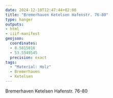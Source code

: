 ```yaml
---
date: 2024-12-10T12:47:44+02:00
title: "Bremerhaven Ketelsen Hafenstr. 76-80"
type: hanger
outputs:
- html
- iiif-manifest
geojson:
  coordinates:
  - 8.5815016
  - 53.5549545
  precision: exact
tags:
  - "Material: Holz"
  - Bremerhaven
  - Ketelsen
---
```

Bremerhaven Ketelsen Hafenstr. 76-80
